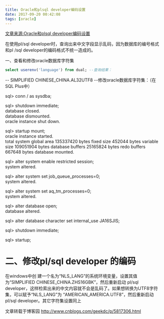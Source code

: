 ```yaml
---
title: Oracle和plsql developer编码设置
date: 2017-09-20 00:42:08
tags: [oracle]
---
```

[文章来源:Oracle和plsql developer编码设置](http://blog.csdn.net/u011229848/article/details/78039477)

在使用pl/sql developer时，查询出来中文字段显示乱码，因为数据库的编号格式和pl /sql developer的编码格式不统一造成的。

一、查看和修改oracle数据库字符集

```sql
select userenv('language') from dual; --查询结果： 
```
-- SIMPLIFIED CHINESE_CHINA.AL32UTF8 
--修改oracle数据库字符集：（在SQL Plus中） 
<!--more-->
sql> conn / as sysdba; 

sql> shutdown immediate; 
 <br/>database closed. 
 <br/>database dismounted. 
 <br/>oracle instance shut down. 
 
sql> startup mount; 
<br/>oracle instance started. 
<br/>total system global area 135337420 bytes fixed size 452044 bytes variable size 109051904 bytes database buffers 25165824 bytes redo buffers 667648 bytes database mounted. 
 
sql> alter system enable restricted session;
<br/>system altered. 
 
sql> alter system set job_queue_processes=0; 
<br/>system altered. 
  
 sql> alter system set aq_tm_processes=0; 
<br/>system altered. 

sql> alter database open; 
 <br/>database altered. 
 
 sql> alter database character set internal_use JA16SJIS; 
 
 sql> shutdown immediate;
  
 sql> startup;

# 二、修改pl/sql developer 的编码

在windows中创 建一个名为“NLS_LANG”的系统环境变量，设置其值为“SIMPLIFIED CHINESE_CHINA.ZHS16GBK”，然后重新启动 pl/sql developer，这样检索出来的中文内容就不会是乱码了。如果想转换为UTF8字符集，可以赋予“NLS_LANG”为 “AMERICAN_AMERICA.UTF8”，然后重新启动 pl/sql developer。其它字符集设置同上

文章转载于博客园 http://www.cnblogs.com/geekdc/p/5817306.html